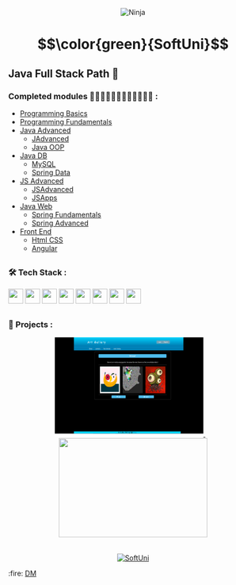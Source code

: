 <p align="center">
  <img src="https://purepng.com/public/uploads/large/purepng.com-ninjashinobininjacovert-agentassassinationguerrilla-warfaresamuraiclip-art-1421526960633owjjy.png" alt="Ninja" width="30%" height="30%"/>
</p>

# $$\color{green}{SoftUni}$$


## Java Full Stack Path :rocket: <br/>

### Completed modules 🥇🥇🥇🥇🥇🥇🥇🥇🥇🥇🥇🥇 :
  - [Programming Basics](https://github.com/demarinov/softuni/tree/master/ProgrammingBasics-Java)
  - [Programming Fundamentals](https://github.com/demarinov/softuni/tree/master/ProgrammingFundamentals-Java)
  - [Java Advanced](https://github.com/demarinov/softuni/tree/master/JavaAdvancedModule)
     - [JAdvanced](https://github.com/demarinov/softuni/tree/master/JavaAdvancedModule/JavaAdvanced)
     - [Java OOP](https://github.com/demarinov/softuni/tree/master/JavaAdvancedModule/JavaOOP)  
  - [Java DB](https://github.com/demarinov/softuni/tree/master/JavaDBModule)
     - [MySQL](https://github.com/demarinov/softuni/tree/master/JavaDBModule/MySQL)
     - [Spring Data](https://github.com/demarinov/softuni/tree/master/JavaDBModule/SpringData)  
  - [JS Advanced](https://github.com/demarinov/softuni/tree/master/JSAdvancedModule)
     - [JSAdvanced](https://github.com/demarinov/softuni/tree/master/JSAdvancedModule/JSAdvanced)
     - [JSApps](https://github.com/demarinov/softuni/tree/master/JSAdvancedModule/JSApps)  
  - [Java Web](https://github.com/demarinov/softuni/tree/master/JavaWebModule)
     - [Spring Fundamentals](https://github.com/demarinov/softuni/tree/master/JavaWebModule/SpringFundamentals)
     - [Spring Advanced](https://github.com/demarinov/softuni/tree/master/JavaWebModule/SpringAdvanced/ProjectDefense)  
  - [Front End](https://github.com/demarinov/softuni/tree/master/FrontEndModule)
     - [Html CSS](https://github.com/demarinov/softuni/tree/master/FrontEndModule/HtmlAndCss)
     - [Angular](https://github.com/demarinov/softuni/tree/master/FrontEndModule/Angular/ProjectDefense)

##

### :hammer_and_wrench: Tech Stack : 

<p>
   <img src="https://cdn.jsdelivr.net/gh/devicons/devicon/icons/java/java-original.svg" width="30px" height="30px"/>
   <img src="https://cdn.jsdelivr.net/gh/devicons/devicon/icons/javascript/javascript-original.svg" width="30px" height="30px"/>
   <img src="https://cdn.jsdelivr.net/gh/devicons/devicon/icons/spring/spring-original.svg" width="30px" height="30px"/>
   <img src="https://cdn.jsdelivr.net/gh/devicons/devicon/icons/html5/html5-original.svg" width="30px" height="30px"/>
   <img src="https://cdn.jsdelivr.net/gh/devicons/devicon/icons/css3/css3-original.svg" width="30px" height="30px"/>
   <img src="https://cdn.jsdelivr.net/gh/devicons/devicon/icons/angularjs/angularjs-original.svg" width="30px" height="30px"/>
   <img src="https://coryrylan.com/assets/images/posts/types/lit-800x800.png" width="30px" height="30px"/>
   <img src="https://image.pngaaa.com/84/5809084-middle.png" width="30px" height="30px"/>
   
                            
</p>

## 
### 🎥 Projects :
<div align="center">
  <a href="https://github.com/demarinov/softuni/tree/master/FrontEndModule/Angular/ProjectDefense">
    <img src="https://github.com/demarinov/softuni/blob/master/FrontEndModule/Angular/ProjectDefense/pics/ArtMain.png" width="300px" height="200px"/>
  </a>
  &nbsp; &nbsp;
  <a href="https://github.com/demarinov/softuni/tree/master/JavaWebModule/SpringAdvanced/ProjectDefense">
    <img src="https://github.com/demarinov/softuni/blob/master/JavaWebModule/SpringAdvanced/ProjectDefense/pics/HolidayBayHome.png" width="300px" height="200px"/>
  </a>
</div>

##

<p align="center">
  <a href="https://softuni.bg/">
     <img src="https://about.softuni.bg/content/images/circle-logos/softuni-logo.png" alt="SoftUni" width="100px" height="100px"/>
  </a>
</p>

<p>
  :fire: <a href="https://github.com/demarinov/">DM</a>
</p>
